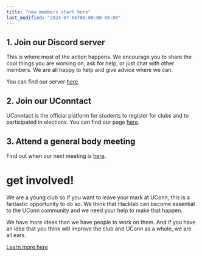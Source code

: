 ```yaml
---
title: "new members start here"
last_modified: "2024-07-06T00:00:00-00:00"
---
```


## 1. Join our Discord server
This is where most of the action happens. We encourage you to share the cool things you are working on, ask for help, or just chat with other members. We are all happy to help and give advice where we can.

You can find our server [here](/discord).
 
## 2. Join our UConntact
UConntact is the official platform for students to register for clubs and to participated in elections. You can find our page [here](https://uconntact.uconn.edu/organization/hacklab). 

## 3. Attend a general body meeting
Find out when our next meeting is [here](/hours-and-location).

# get involved!
We are a young club so if you want to leave your mark at UConn, this is a fantastic opportunity to do so. We think that Hacklab can become essential to the UConn community and we need your help to make that happen.

We have more ideas than we have people to work on them. And if you have an idea that you think will improve the club and UConn as a whole, we are all ears.

[Learn more here](/volunteer)
